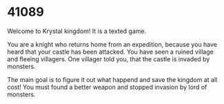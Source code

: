 # 41089
Welcome to Krystal kingdom!
It is a texted game.

You are a knight who returns home from an expedition, because you have heard that your castle has been attacked.
You have seen a ruined village and fleeing villagers.
One villager told you, that the castle is invaded by monsters.

The main goal is to figure it out what happend and save the kingdom at all cost!
You must found a better weapon and stopped invasion by lord of monsters.
